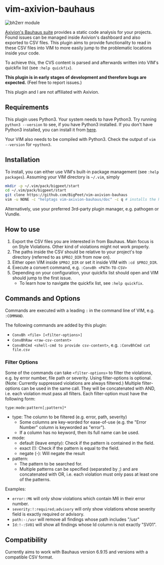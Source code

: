 # vim-axivion-bauhaus

![bh2err module](https://github.com/BigPeet/vim-axivion-bauhaus/workflows/bh2err%20module/badge.svg)

[Axivion's Bauhaus suite](https://www.axivion.com/en/p/products-60.html#produkte_bauhaussuite) provides a static code analysis for your projects.
Found issues can be managed inside Axivion's dashboard and also exported to CSV files.
This plugin aims to provide functionality to read in these CSV files into VIM to more easily jump to the problematic locations inside your code.

To achieve this, the CVS content is parsed and afterwards written into VIM's quickfix list (see `:help quickfix`).

**This plugin is in early stages of development and therefore bugs are expected.**
(Feel free to report issues.)

This plugin and I are not affiliated with Axivion.

## Requirements

This plugin uses Python3.
Your system needs to have Python3. Try running `python3 --version` to see, if you have Python3 installed.
If you don't have Python3 installed, you can install it from [here](https://www.python.org/downloads/).

Your VIM also needs to be compiled with Python3. Check the output of `vim --version` for `+python3`.

## Installation

To install, you can either use VIM's built-in package management (see `:help packages`).
Assuming your VIM directory is `~/.vim`, simply

```bash
mkdir -p ~/.vim/pack/bigpeet/start
cd ~/.vim/pack/bigpeet/start
git clone https://github.com/BigPeet/vim-axivion-bauhaus
vim -u NONE -c "helptags vim-axivion-bauhaus/doc" -c q # installs the helptags
```

Alternatively, use your preferred 3rd-party plugin manager, e.g. pathogen or Vundle.

## How to use

1. Export the CSV files you are interested in from Bauhaus. Main focus is on Style Violations. Other kind of violations might not work properly.
2. The paths inside the CSV should be relative to your project's top directory (referred to as `$PROJ_DIR` from now on).
3. Either open VIM inside `$PROJ_DIR` or set it inside VIM with `:cd $PROJ_DIR`.
4. Execute a convert command, e.g. `:ConvBh <PATH-TO-CSV>`
5. Depending on your configuration, your quickfix list should open and VIM should jump to the first issue.
    * To learn how to navigate the quickfix list, see `:help quickfix`.

## Commands and Options

Commands are executed with a leading `:` in the command line of VIM, e.g. `:COMMAND`.

The following commands are added by this plugin:

* `ConvBh <file> [<filter-options>]`
* `ConvBhRaw <raw-csv-content>`
* `ConvBhCmd <shell-cmd to provide csv-content>`, e.g. `:ConvBhCmd cat file.csv`

### Filter Options

Some of the commands can take `<filter-options>` to filter the violations, e.g. by error number, file path or severity.
Using filter-options is optional.
(Note: Currently suppressed violations are always filtered.)
Multiple filter-options can be used in the same call.
They will be concatenated with AND, i.e. each violation must pass all filters.
Each filter-option must have the following form:

`type:mode:pattern[;pattern]*`

* type: The column to be filtered (e.g. error, path, severity)
    * Some columns are key-worded for ease-of-use (e.g. the "Error Number" column is keyworded as "error").
    * If a column has no keyword, then its full name can be used.
* mode:
    * default (leave empty): Check if the pattern is contained in the field.
    * exact (!): Check if the pattern is equal to the field.
    * negate (-): Will negate the result
* pattern:
    * The pattern to be searched for.
    * Multiple patterns can be specified (separated by ;) and are concatenated with OR, i.e. each violation must only pass at least one of the patterns.

Examples:

* `error::M6` will only show violations which contain M6 in their error number.
* `severity:!:required;advisory` will only show violations whose severity field is exactly required or advisory.
* `path:-:/usr` will remove all findings whose path includes "/usr"
* `Id:!-:SV01` will show all findings whose Id column is not exactly "SV01".

## Compatibility

Currently aims to work with Bauhaus version 6.9.15 and versions with a compatible CSV format.
